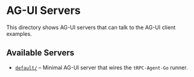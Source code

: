 # AG-UI Servers

This directory shows AG-UI servers that can talk to the AG-UI client examples.

## Available Servers

- [`default/`](default/) – Minimal AG-UI server that wires the `tRPC-Agent-Go` runner.

